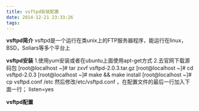 ```yaml
---
title: vsftpd安装配置
date: 2014-12-21 23:33:26
tags: 
---
```

**vsftpd简介**
vsftpd是一个运行在类unix上的FTP服务器程序，能运行在linux，BSD，Soliars等多个平台上

**vsftpd安装**
1.使用yum安装或者在ubuntu上面使用apt-get方式
2.去官网下载源码包
[root@localhost ~]# tar zxvf vsftpd-2.0.3.tar.gz
[root@localhost ~]# cd vsftpd-2.0.3
[root@localhost ~]# make && make install
[root@localhost ~]# cp vsftpd.conf /etc
然后修改/etc/vsftpd.conf ，在配置文件的最后一行加入下面一行；
listen=yes

**vsftpd配置**
